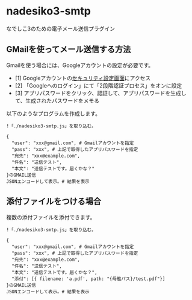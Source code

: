 # nadesiko3-smtp

なでしこ3のための電子メール送信プラグイン

## GMailを使ってメール送信する方法

Gmailを使う場合には、Googleアカウントの設定が必要です。

- [1] Googleアカウントの[セキュリティ設定画面](https://myaccount.google.com/security?hl=ja)にアクセス
- [2] 「Googleへのログイン」にて「2段階認証プロセス」をオンに設定
- [3] アプリパスワードをクリック、認証して、アプリパスワードを生成して、生成されたパスワードをメモる

以下のようなプログラムを作成します。

```
!「./nadesiko3-smtp.js」を取り込む。

{
  "user": "xxx@gmail.com", # Gmailアカウントを指定
  "pass": "xxx", # 上記で取得したアプリパスワードを指定
  "宛先": "xxx@example.com",
  "件名": "送信テスト",
  "本文": "送信テストです。届くかな？"
}のGMAIL送信
JSONエンコードして表示。# 結果を表示
```

## 添付ファイルをつける場合

複数の添付ファイルを添付できます。

```
!「./nadesiko3-smtp.js」を取り込む。

{
  "user": "xxx@gmail.com", # Gmailアカウントを指定
  "pass": "xxx", # 上記で取得したアプリパスワードを指定
  "宛先": "xxx@example.com",
  "件名": "送信テスト",
  "本文": "送信テストです。届くかな？",
  "添付": [{ filename: 'a.pdf', path: "{母艦パス}/test.pdf"}]
}のGMAIL送信
JSONエンコードして表示。# 結果を表示
```
